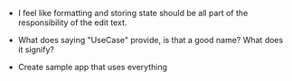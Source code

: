 - I feel like formatting and storing state should be all part of the responsibility of the edit text.

- What does saying "UseCase" provide, is that a good name? What does it signify?

- Create sample app that uses everything

